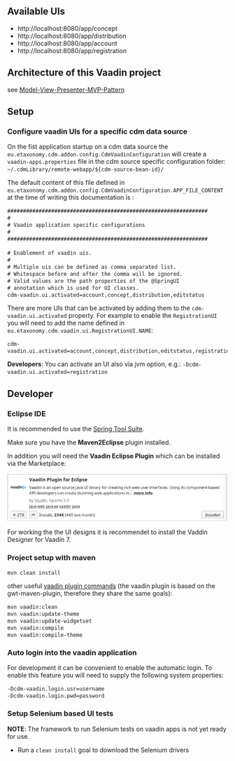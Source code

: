 ## Available UIs

* http://localhost:8080/app/concept
* http://localhost:8080/app/distribution
* http://localhost:8080/app/account
* http://localhost:8080/app/registration

## Architecture of this Vaadin project 

see [Model-View-Presenter-MVP-Pattern](https://dev.e-taxonomy.eu/redmine/projects/edit/wiki/VaadinNotes#Model-View-Presenter-MVP-Pattern)

## Setup

### Configure vaadin UIs for a specific cdm data source

On the fist application startup on a cdm data source the `eu.etaxonomy.cdm.addon.config.CdmVaadinConfiguration` will create a `vaadin-apps.properties` file in the cdm source specific configuration folder: `~/.cdmLibrary/remote-webapp/${cdm-source-bean-id}/`

The default content of this file defined in `eu.etaxonomy.cdm.addon.config.CdmVaadinConfiguration.APP_FILE_CONTENT` at the time of writing this documentation is :

~~~
################################################################
#                                                               
# Vaadin application specific configurations                    
#                                                               
################################################################
                                                                
# Enablement of vaadin uis.                                     
#                                                               
# Multiple uis can be defined as comma separated list.          
# Whitespace before and after the comma will be ignored.        
# Valid values are the path properties of the @SpringUI         
# annotation which is used for UI classes.                      
cdm-vaadin.ui.activated=account,concept,distribution,editstatus 
~~~

There are more UIs that can be activated by adding them to the `cdm-vaadin.ui.activated` property. 
For example to enable the `RegistrationUI` you will need to add the name defined in `eu.etaxonomy.cdm.vaadin.ui.RegistrationUI.NAME`:

~~~
cdm-vaadin.ui.activated=account,concept,distribution,editstatus,registration 
~~~

**Developers**: You can activate an UI also via jvm option, e.g.: `-Dcdm-vaadin.ui.activated=registration`


## Developer

### Eclipse IDE

It is recommended to use the [Spring Tool Suite](https://spring.io/tools).

Make sure you have the **Maven2Eclipse** plugin installed.

In addition you will need the **Vaadin Eclipse Plugin** which can be installed via the Marketplace:

![](images/Vaadin-Plugin-for-Eclipse.png)

For working the the UI designs it is recommendet to install the Vaddin Designer for Vaadin 7.

### Project setup with maven

~~~
mvn clean install
~~~

other useful [vaadin plugin commands](https://gwt-maven-plugin.github.io/gwt-maven-plugin/plugin-info.html) (the vaadin plugin is based on the gwt-maven-plugin, therefore they share the same goals):

~~~ 
mvn vaadin:clean
mvn vaadin:update-theme
mvn vaadin:update-widgetset
mvn vaadin:compile
mvn vaadin:compile-theme
~~~

### Auto login into the vaadin application

For development it can be convenient to enable the automatic login. 
To enable this feature you will need to supply the following system properties:

~~~
-Dcdm-vaadin.login.usr=username      
-Dcdm-vaadin.login.pwd=password
~~~

### Setup Selenium based UI tests 

**NOTE**: The framework to run Selenium tests on vaadin apps is not yet ready for use. 

* Run a `clean install` goal to download the Selenium drivers